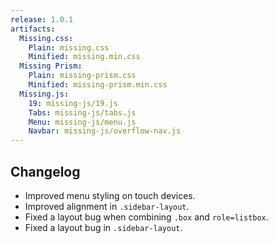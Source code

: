 ```yaml
---
release: 1.0.1
artifacts:
  Missing.css:
    Plain: missing.css
    Minified: missing.min.css
  Missing Prism:
    Plain: missing-prism.css
    Minified: missing-prism.min.css
  Missing.js:
    19: missing-js/19.js
    Tabs: missing-js/tabs.js
    Menu: missing-js/menu.js
    Navbar: missing-js/overflow-nav.js
---
```


## Changelog

 - Improved menu styling on touch devices.
 - Improved alignment in `.sidebar-layout`.
 - Fixed a layout bug when combining `.box` and `role=listbox`.
 - Fixed a layout bug in `.sidebar-layout`.

